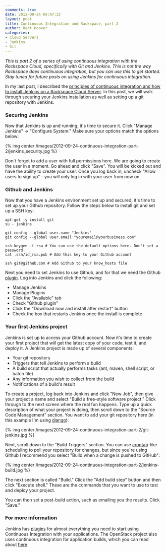 ```yaml
---
comments: true
date: 2012-09-24 09:47:33
layout: post
title: Continuous Integration and Rackspace, part 2
author: Hart Hoover
categories:
- Cloud Servers
- Jenkins
- Git
---
```


_This is part 2 of a series of using continuous integration with the Rackspace Cloud, specifically with Git and Jenkins. This is not the way Rackspace does continuous integration, but you can use this to get started. Stay tuned for future posts on using Jenkins for continuous integration._

In my last post, I described the [principles of continuous integration and how to install Jenkins on a Rackspace Cloud Server](http://devops.rackspace.com/continuous-integration-part-1.html). In this post, we will walk through securing your Jenkins installation as well as setting up a git repository with Jenkins.
<!-- more -->

### Securing Jenkins


Now that Jenkins is up and running, it's time to secure it. Click "Manage Jenkins" -> "Configure System." Make sure your options match the options below:

{% img center /images/2012-09-24-continuous-integration-part-2/jenkins_security.jpg %}

Don't forget to add a user with full permissions here. We are going to create the user in a moment. Go ahead and click "Save". You will be kicked out and have the ability to create your user. Once you log back in, uncheck "Allow users to sign up" - you will only log in with your user from now on.

### Github and Jenkins

Now that you have a Jenkins environment set up and secured, it's time to set up your Github repository. Follow the steps below to install git and set up a SSH key:
    
    apt-get -y install git
    su - jenkins
    
    git config --global user.name "Jenkins"
    git config --global user.email "youremail@yourbusiness.com"
    
    ssh-keygen -t rsa # You can use the default options here. Don't set a password.
    cat .ssh/id_rsa.pub # Add this key to your Github account
    
    ssh git@github.com # Add Github to your know_hosts file

Next you need to set Jenkins to use Github, and for that we need the Github [plugin](https://wiki.jenkins-ci.org/display/JENKINS/Github+Plugin). Log into Jenkins and click the following:

* Manage Jenkins
* Manage Plugins
* Click the "Available" tab
* Check "Github plugin"
* Click the "Download now and install after restart" button
* Check the box that restarts Jenkins once the install is complete

### Your first Jenkins project

Jenkins is set up to access your Github account. Now it's time to create your first project that will get the latest copy of your code, test it, and deploy it. A Jenkins project is made up of several components:

* Your git repository
* Triggers that tell Jenkins to perform a build
* A build script that actually performs tasks (ant, maven, shell script, or batch file)
* Any information you wish to collect from the build
* Notifications of a build's result

To create a project, log back into Jenkins and click "New Job", then give your project a name and select "Build a free-style software project." Click through to the next screen where the real fun happens. Type up a quick description of what your project is doing, then scroll down to the "Source Code Management" section. You want to add your git repository here (in this example I'm using [django](https://www.djangoproject.com/)):

{% img center /images/2012-09-24-continuous-integration-part-2/git-jenkins.jpg %}

Next, scroll down to the "Build Triggers" section. You can use [crontab](http://www.thegeekstuff.com/2009/06/15-practical-crontab-examples/)-like scheduling to poll your repository for changes, but since you're using Github I recommend you select "Build when a change is pushed to GitHub":

{% img center /images/2012-09-24-continuous-integration-part-2/jenkins-build.jpg %}

The next section is called "Build." Click the "Add build step" button and then click "Execute shell." These are the commands that you want to use to test and deploy your project.

You can then set a post-build action, such as emailing you the results. Click "Save."

### For more information

Jenkins has [plugins](https://wiki.jenkins-ci.org/display/JENKINS/Plugins) for almost everything you need to start using Continuous Integration with your applications. The OpenStack project also uses continuous integration for application builds, which you can read about [here](http://ci.openstack.org/).

